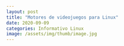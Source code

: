 ```yaml
---
layout: post
title: "Motores de videojuegos para Linux"
date: 2020-09-09
categories: Informativo Linux
image: /assets/img/thumb/image.jpg
---
```


